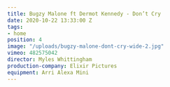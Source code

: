 ```yaml
---
title: Bugzy Malone ft Dermot Kennedy - Don’t Cry
date: 2020-10-22 13:33:00 Z
tags:
- home
position: 4
image: "/uploads/bugzy-malone-dont-cry-wide-2.jpg"
vimeo: 482575042
director: Myles Whittingham
production-company: Elixir Pictures
equipment: Arri Alexa Mini
---
```


